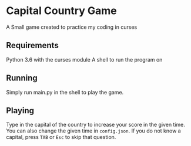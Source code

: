 # Capital Country Game
A Small game created to practice my coding in curses

## Requirements
Python 3.6 with the curses module
A shell to run the program on

## Running
Simply run main.py in the shell to play the game.

## Playing
Type in the capital of the country to increase your score in the given time. You can also change the given time in `config.json`. If you do not know a capital, press `TAB` or `Esc` to skip that question.
